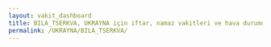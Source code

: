 ```yaml
---
layout: vakit_dashboard
title: BILA_TSERKVA, UKRAYNA için iftar, namaz vakitleri ve hava durumu - ilçe/eyalet seç
permalink: /UKRAYNA/BILA_TSERKVA/
---
```


<script type="text/javascript">
  var GLOBAL_COUNTRY = 'UKRAYNA';
  var GLOBAL_CITY = 'BILA_TSERKVA';
  var GLOBAL_STATE = '';
  var lat = 72;
  var lon = 21;
</script>
